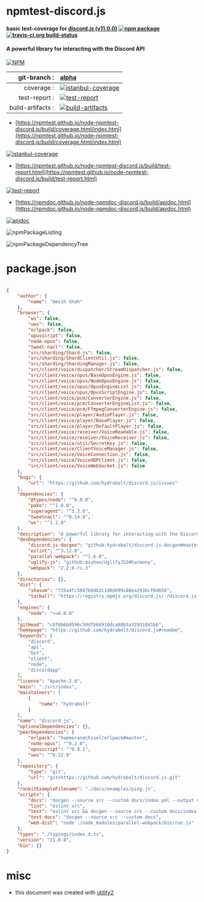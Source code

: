 # npmtest-discord.js

#### basic test-coverage for  [discord.js (v11.0.0)](https://github.com/hydrabolt/discord.js#readme)  [![npm package](https://img.shields.io/npm/v/npmtest-discord.js.svg?style=flat-square)](https://www.npmjs.org/package/npmtest-discord.js) [![travis-ci.org build-status](https://api.travis-ci.org/npmtest/node-npmtest-discord.js.svg)](https://travis-ci.org/npmtest/node-npmtest-discord.js)

#### A powerful library for interacting with the Discord API

[![NPM](https://nodei.co/npm/discord.js.png?downloads=true&downloadRank=true&stars=true)](https://www.npmjs.com/package/discord.js)

| git-branch : | [alpha](https://github.com/npmtest/node-npmtest-discord.js/tree/alpha)|
|--:|:--|
| coverage : | [![istanbul-coverage](https://npmtest.github.io/node-npmtest-discord.js/build/coverage.badge.svg)](https://npmtest.github.io/node-npmtest-discord.js/build/coverage.html/index.html)|
| test-report : | [![test-report](https://npmtest.github.io/node-npmtest-discord.js/build/test-report.badge.svg)](https://npmtest.github.io/node-npmtest-discord.js/build/test-report.html)|
| build-artifacts : | [![build-artifacts](https://npmtest.github.io/node-npmtest-discord.js/glyphicons_144_folder_open.png)](https://github.com/npmtest/node-npmtest-discord.js/tree/gh-pages/build)|

- [https://npmtest.github.io/node-npmtest-discord.js/build/coverage.html/index.html](https://npmtest.github.io/node-npmtest-discord.js/build/coverage.html/index.html)

[![istanbul-coverage](https://npmtest.github.io/node-npmtest-discord.js/build/screenCapture.buildCi.browser.%252Ftmp%252Fbuild%252Fcoverage.lib.html.png)](https://npmtest.github.io/node-npmtest-discord.js/build/coverage.html/index.html)

- [https://npmtest.github.io/node-npmtest-discord.js/build/test-report.html](https://npmtest.github.io/node-npmtest-discord.js/build/test-report.html)

[![test-report](https://npmtest.github.io/node-npmtest-discord.js/build/screenCapture.buildCi.browser.%252Ftmp%252Fbuild%252Ftest-report.html.png)](https://npmtest.github.io/node-npmtest-discord.js/build/test-report.html)

- [https://npmdoc.github.io/node-npmdoc-discord.js/build/apidoc.html](https://npmdoc.github.io/node-npmdoc-discord.js/build/apidoc.html)

[![apidoc](https://npmdoc.github.io/node-npmdoc-discord.js/build/screenCapture.buildCi.browser.%252Ftmp%252Fbuild%252Fapidoc.html.png)](https://npmdoc.github.io/node-npmdoc-discord.js/build/apidoc.html)

![npmPackageListing](https://npmtest.github.io/node-npmtest-discord.js/build/screenCapture.npmPackageListing.svg)

![npmPackageDependencyTree](https://npmtest.github.io/node-npmtest-discord.js/build/screenCapture.npmPackageDependencyTree.svg)



# package.json

```json

{
    "author": {
        "name": "Amish Shah"
    },
    "browser": {
        "ws": false,
        "uws": false,
        "erlpack": false,
        "opusscript": false,
        "node-opus": false,
        "tweet-nacl": false,
        "src/sharding/Shard.js": false,
        "src/sharding/ShardClientUtil.js": false,
        "src/sharding/ShardingManager.js": false,
        "src/client/voice/dispatcher/StreamDispatcher.js": false,
        "src/client/voice/opus/BaseOpusEngine.js": false,
        "src/client/voice/opus/NodeOpusEngine.js": false,
        "src/client/voice/opus/OpusEngineList.js": false,
        "src/client/voice/opus/OpusScriptEngine.js": false,
        "src/client/voice/pcm/ConverterEngine.js": false,
        "src/client/voice/pcm/ConverterEngineList.js": false,
        "src/client/voice/pcm/FfmpegConverterEngine.js": false,
        "src/client/voice/player/AudioPlayer.js": false,
        "src/client/voice/player/BasePlayer.js": false,
        "src/client/voice/player/DefaultPlayer.js": false,
        "src/client/voice/receiver/VoiceReadable.js": false,
        "src/client/voice/receiver/VoiceReceiver.js": false,
        "src/client/voice/util/SecretKey.js": false,
        "src/client/voice/ClientVoiceManager.js": false,
        "src/client/voice/VoiceConnection.js": false,
        "src/client/voice/VoiceUDPClient.js": false,
        "src/client/voice/VoiceWebSocket.js": false
    },
    "bugs": {
        "url": "https://github.com/hydrabolt/discord.js/issues"
    },
    "dependencies": {
        "@types/node": "^6.0.0",
        "pako": "^1.0.0",
        "superagent": "^3.3.0",
        "tweetnacl": "^0.14.0",
        "ws": "^1.1.0"
    },
    "description": "A powerful library for interacting with the Discord API",
    "devDependencies": {
        "discord.js-docgen": "github:hydrabolt/discord.js-docgen#master",
        "eslint": "^3.12.0",
        "parallel-webpack": "^1.6.0",
        "uglify-js": "github:mishoo/UglifyJS2#harmony",
        "webpack": "2.2.0-rc.3"
    },
    "directories": {},
    "dist": {
        "shasum": "735a4fc5607b04b2c1d0d699c88ea2936cf0d656",
        "tarball": "https://registry.npmjs.org/discord.js/-/discord.js-11.0.0.tgz"
    },
    "engines": {
        "node": ">=6.0.0"
    },
    "gitHead": "c8f6b6b0596c50dfb0d910dca88b5a32931041b6",
    "homepage": "https://github.com/hydrabolt/discord.js#readme",
    "keywords": [
        "discord",
        "api",
        "bot",
        "client",
        "node",
        "discordapp"
    ],
    "license": "Apache-2.0",
    "main": "./src/index",
    "maintainers": [
        {
            "name": "hydrabolt"
        }
    ],
    "name": "discord.js",
    "optionalDependencies": {},
    "peerDependencies": {
        "erlpack": "hammerandchisel/erlpack#master",
        "node-opus": "^0.2.0",
        "opusscript": "^0.0.1",
        "uws": "^0.12.0"
    },
    "repository": {
        "type": "git",
        "url": "git+https://github.com/hydrabolt/discord.js.git"
    },
    "runkitExampleFilename": "./docs/examples/ping.js",
    "scripts": {
        "docs": "docgen --source src --custom docs/index.yml --output docs/docs.json",
        "lint": "eslint src",
        "test": "eslint src && docgen --source src --custom docs/index.yml",
        "test-docs": "docgen --source src --custom docs",
        "web-dist": "node ./node_modules/parallel-webpack/bin/run.js"
    },
    "types": "./typings/index.d.ts",
    "version": "11.0.0",
    "bin": {}
}
```



# misc
- this document was created with [utility2](https://github.com/kaizhu256/node-utility2)
